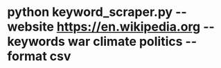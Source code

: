# python keyword_scraper.py --website https://en.wikipedia.org --keywords war climate politics --format csv